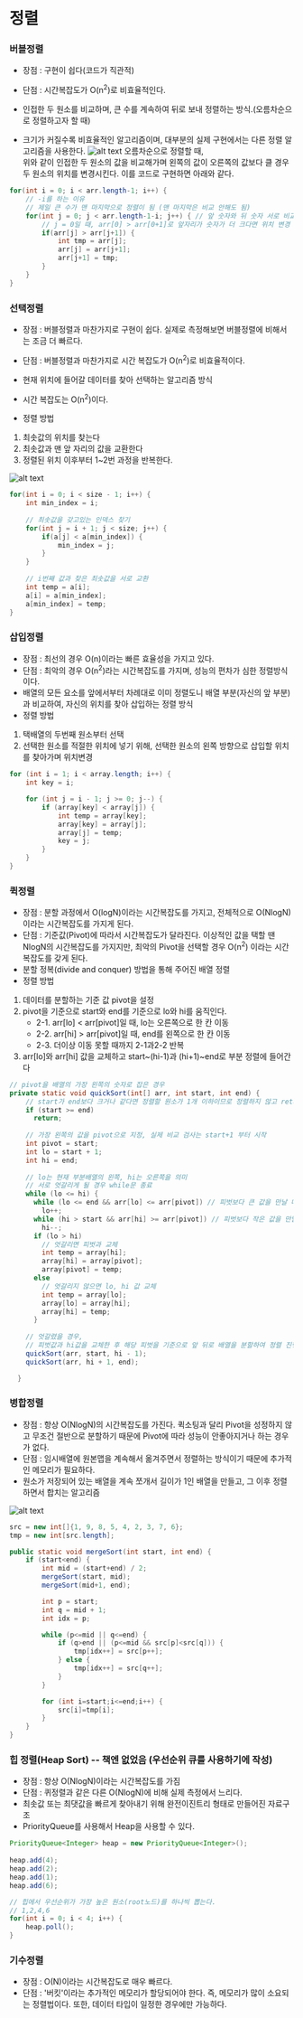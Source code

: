# 정렬

### 버블정렬
- 장점 : 구현이 쉽다(코드가 직관적)
- 단점 :  시간복잡도가 O(n<sup>2</sup>)로 비효율적인다.

- 인접한 두 원소를 비교하며, 큰 수를 계속하여 뒤로 보내 정렬하는 방식.(오름차순으로 정렬하고자 할 때)
- 크기가 커질수록 비효율적인 알고리즘이며, 대부분의 실제 구현에서는 다른 정렬 알고리즘을 사용한다.
![alt text](image.png)
  오름차순으로 정렬할 때,  
  위와 같이 인접한 두 원소의 값을 비교해가며 왼쪽의 값이 오른쪽의 값보다 클 경우 두 원소의 위치를 변경시킨다.
  이를 코드로 구현하면 아래와 같다.
```java
for(int i = 0; i < arr.length-1; i++) {
    // -i를 하는 이유 
    // 제일 큰 수가 맨 마지막으로 정렬이 됨 (맨 마지막은 비교 안해도 됨)
    for(int j = 0; j < arr.length-1-i; j++) { // 앞 숫자와 뒤 숫자 서로 비교할 반복문
        // j = 0일 때, arr[0] > arr[0+1]로 앞자리가 숫자가 더 크다면 위치 변경
        if(arr[j] > arr[j+1]) {
            int tmp = arr[j]; 
            arr[j] = arr[j+1]; 
            arr[j+1] = tmp; 
        }
    }
}
```


### 선택정렬
- 장점 : 버블정렬과 마찬가지로 구현이 쉽다. 
실제로 측정해보면 버블정렬에 비해서는 조금 더 빠르다.
- 단점 : 버블정렬과 마찬가지로 시간 복잡도가 O(n<sup>2</sup>)로 비효율적이다.

- 현재 위치에 들어갈 데이터를 찾아 선택하는 알고리즘 방식
- 시간 복잡도는 O(n<sup>2</sup>)이다.
- 정렬 방법
1. 최솟값의 위치를 찾는다
2. 최솟값과 맨 앞 자리의 값을 교환한다
3. 정렬된 위치 이후부터 1~2번 과정을 반복한다.


![alt text](image-1.png)

```java
for(int i = 0; i < size - 1; i++) {
    int min_index = i;	
    
    // 최솟값을 갖고있는 인덱스 찾기 
    for(int j = i + 1; j < size; j++) {
        if(a[j] < a[min_index]) {
            min_index = j;
        }
    }
    
    // i번째 값과 찾은 최솟값을 서로 교환 
    int temp = a[i];
    a[i] = a[min_index];
    a[min_index] = temp;
}
```

### 삽입정렬
- 장점 : 최선의 경우 O(n)이라는 빠른 효율성을 가지고 있다.
- 단점 : 최악의 경우 O(n<sup>2</sup>)라는 시간복잡도를 가지며, 성능의 편차가 심한 정렬방식이다.
- 배열의 모든 요소를 앞에서부터 차례대로 이미 정렬도니 배열 부분(자신의 앞 부분)과 비교하여, 자신의 위치를 찾아 삽입하는 정렬 방식
- 정렬 방법
1. 택배열의 두번째 원소부터 선택
2. 선택한 원소를 적절한 위치에 넣기 위해, 선택한 원소의 왼쪽 방향으로 삽입할 위치를 찾아가며 위치변경
```java
for (int i = 1; i < array.length; i++) {
    int key = i;

    for (int j = i - 1; j >= 0; j--) {
        if (array[key] < array[j]) {
            int temp = array[key];
            array[key] = array[j];
            array[j] = temp;
            key = j;
        }
    }
}
```

### 퀵정렬
- 장점 : 분할 과정에서 O(logN)이라는 시간복잡도를 가지고, 전체적으로 O(NlogN)이라는 시간복잡도를 가지게 된다.
- 단점 : 기준값(Pivot)에 따라서 시간복잡도가 달라진다. 이상적인 값을 택할 땐 NlogN의 시간복잡도를 가지지만, 최악의 Pivot을 선택할 경우 
O(n<sup>2</sup>) 이라는 시간복잡도를 갖게 된다.
- 분할 정복(divide and conquer) 방법을 통해 주어진 배열 정렬
- 정렬 방법
1. 데이터를 분할하는 기준 값 pivot을 설정
2. pivot을 기준으로 start와 end를 기준으로 lo와 hi를 움직인다.
    - 2-1. arr[lo] < arr[pivot]일 때, lo는 오른쪽으로 한 칸 이동
    - 2-2. arr[hi] > arr[pivot]일 때, end를 왼쪽으로 한 칸 이동
    - 2-3. 더이상 이동 못할 때까지 2-1과2-2 반복
3. arr[lo]와 arr[hi] 값을 교체하고 start~(hi-1)과 (hi+1)~end로 부분 정렬에 들어간다
```java
// pivot을 배열의 가장 왼쪽의 숫자로 잡은 경우
private static void quickSort(int[] arr, int start, int end) {
    // start가 end보다 크거나 같다면 정렬할 원소가 1개 이하이므로 정렬하지 않고 return
    if (start >= end)
      return;
    
    // 가장 왼쪽의 값을 pivot으로 지정, 실제 비교 검사는 start+1 부터 시작
    int pivot = start;
    int lo = start + 1;
    int hi = end;
    
    // lo는 현재 부분배열의 왼쪽, hi는 오른쪽을 의미
    // 서로 엇갈리게 될 경우 while문 종료
    while (lo <= hi) {
      while (lo <= end && arr[lo] <= arr[pivot]) // 피벗보다 큰 값을 만날 때까지
        lo++;
      while (hi > start && arr[hi] >= arr[pivot]) // 피벗보다 작은 값을 만날 때까지
        hi--;
      if (lo > hi)				 
        // 엇갈리면 피벗과 교체
        int temp = array[hi];
        array[hi] = array[pivot];
        array[pivot] = temp;
      else
        // 엇갈리지 않으면 lo, hi 값 교체 
        int temp = array[lo];
        array[lo] = array[hi];
        array[hi] = temp;
      }
	
    // 엇갈렸을 경우, 
    // 피벗값과 hi값을 교체한 후 해당 피벗을 기준으로 앞 뒤로 배열을 분할하여 정렬 진행
    quickSort(arr, start, hi - 1);
    quickSort(arr, hi + 1, end);

  }
```

### 병합정렬
- 장점 : 항상 O(NlogN)의 시간복잡도를 가진다. 퀵소팅과 달리 Pivot을 성정하지 않고 무조건 절반으로 분할하기 때문에 Pivot에 따라 성능이 안좋아지거나 하는 경우가 없다.
- 단점 : 임시배열에 원본맵을 계속해서 옮겨주면서 정렬하는 방식이기 때문에 추가적인 메모리가 필요하다. 
- 원소가 저장되어 있는 배열을 계속 쪼개서 길이가 1인 배열을 만들고, 그 이후 정렬하면서 합치는 알고리즘

![alt text](image-2.png)

```java
src = new int[]{1, 9, 8, 5, 4, 2, 3, 7, 6};          
tmp = new int[src.length];

public static void mergeSort(int start, int end) {
    if (start<end) {
        int mid = (start+end) / 2;
        mergeSort(start, mid);
        mergeSort(mid+1, end);

        int p = start;
        int q = mid + 1;
        int idx = p;

        while (p<=mid || q<=end) {
            if (q>end || (p<=mid && src[p]<src[q])) {
                tmp[idx++] = src[p++];
            } else {
                tmp[idx++] = src[q++];
            }
        }

        for (int i=start;i<=end;i++) {
            src[i]=tmp[i];
        }
    }
}
```

### 힙 정렬(Heap Sort) -- 책엔 없었음 (우선순위 큐를 사용하기에 작성)
- 장점 : 항상 O(NlogN)이라는 시간복잡도를 가짐
- 단점 : 퀴정렬과 같은 다른 O(NlogN)에 비해 실제 측정에서 느리다.
- 최솟값 또는 최댓값을 빠르게 찾아내기 위해 완전이진트리 형태로 만들어진 자료구조
- PriorityQueue를 사용해서 Heap을 사용할 수 있다.
```java
PriorityQueue<Integer> heap = new PriorityQueue<Integer>();
		
heap.add(4);
heap.add(2);
heap.add(1);
heap.add(6);

// 힙에서 우선순위가 가장 높은 원소(root노드)를 하나씩 뽑는다.
// 1,2,4,6
for(int i = 0; i < 4; i++) {
    heap.poll();
}
```


### 기수정렬
- 장점 : O(N)이라는 시간복잡도로 매우 빠르다.
- 단점 : '버킷'이라는 추가적인 메모리가 할당되어야 한다. 즉, 메모리가 많이 소요되는 정렬법이다. 또한, 데이터 타입이 일정한 경우에만 가능하다.



